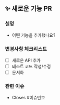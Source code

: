 ## ✨ 새로운 기능 PR

### 설명
- 어떤 기능을 추가했나요?

### 변경사항 체크리스트
- [ ] 새로운 API 추가
- [ ] 테스트 코드 작성/수정
- [ ] 문서화

### 관련 이슈
- Closes #이슈번호
